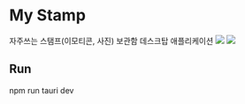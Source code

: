 # My Stamp

자주쓰는 스탬프(이모티콘, 사진) 보관함 데스크탑 애플리케이션
<img src="https://img.shields.io/badge/React-20232A?style=for-the-badge&logo=react&logoColor=61DAFB">
<img src="https://img.shields.io/badge/Tauri-000000?style=for-the-badge&logo=Tauri&logoColor=FFC131">

## Run

npm run tauri dev
